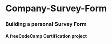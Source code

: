 # Company-Survey-Form
### Building a personal Survey Form
#### A freeCodeCamp Certification project
